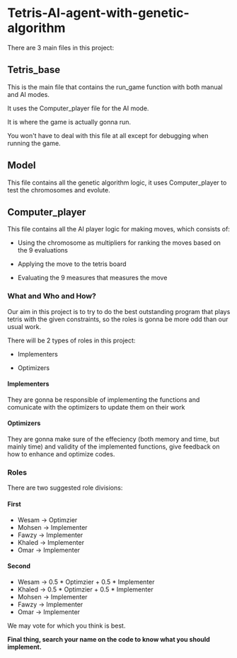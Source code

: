 # Tetris-AI-agent-with-genetic-algorithm

There are 3 main files in this project:

## Tetris_base
This is the main file that contains the run_game function with both manual and AI modes.

It uses the Computer_player file for the AI mode.

It is where the game is actually gonna run.

You won't have to deal with this file at all except for debugging when running the game.

## Model
This file contains all the genetic algorithm logic, it uses Computer_player to test the chromosomes and evolute.

## Computer_player
This file contains all the AI player logic for making moves, which consists of:

- Using the chromosome as multipliers for ranking the moves based on the 9 evaluations

- Applying the move to the tetris board

- Evaluating the 9 measures that measures the move


### What and Who and How?

Our aim in this project is to try to do the best outstanding program that plays tetris with the given constraints, so the roles is gonna be more odd than our usual work.

There will be 2 types of roles in this project:

- Implementers

- Optimizers

#### Implementers
They are gonna be responsible of implementing the functions and comunicate with the optimizers to update them on their work

#### Optimizers
They are gonna make sure of the effeciency (both memory and time, but mainly time) and validity of the implemented functions, give feedback on how to enhance and optimize codes.

### Roles
There are two suggested role divisions:
#### First
- Wesam -> Optimzier
- Mohsen -> Implementer
- Fawzy -> Implementer
- Khaled -> Implementer
- Omar -> Implementer

#### Second
- Wesam -> 0.5 * Optimzier + 0.5 * Implementer
- Khaled -> 0.5 * Optimzier + 0.5 * Implementer
- Mohsen -> Implementer
- Fawzy -> Implementer
- Omar -> Implementer

We may vote for which you think is best.

**Final thing, search your name on the code to know what you should implement.**